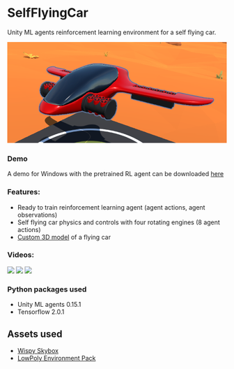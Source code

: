 # SelfFlyingCar
 Unity ML agents reinforcement learning environment for a self flying car.
 
![](https://github.com/roboserg/SelfFlyingCar/blob/master/Jet.png)

### Demo
A demo for Windows with the pretrained RL agent can be downloaded [here](https://github.com/roboserg/SelfFlyingCar/raw/master/Build.rar)

### Features:
* Ready to train reinforcement learning agent (agent actions, agent observations)
* Self flying car physics and controls with four rotating engines (8 agent actions)
* [Custom 3D model](https://github.com/roboserg/SelfFlyingCar/blob/master/final_reder.png) of a flying car

### Videos:
![](https://github.com/roboserg/SelfFlyingCar/blob/master/landing.gif)
![](https://github.com/roboserg/SelfFlyingCar/blob/master/engines.gif)
![](https://github.com/roboserg/SelfFlyingCar/blob/master/ball.gif)

### Python packages used
* Unity ML agents 0.15.1
* Tensorflow 2.0.1

## Assets used
* [Wispy Skybox](https://assetstore.unity.com/packages/2d/textures-materials/sky/wispy-skybox-21737)
* [LowPoly Environment Pack](https://assetstore.unity.com/packages/3d/environments/landscapes/lowpoly-environment-pack-99479)
